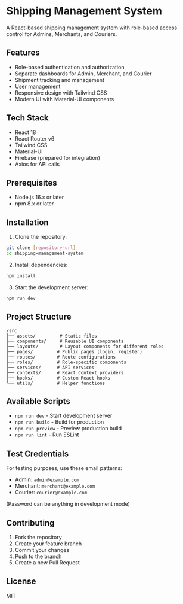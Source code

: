 # Shipping Management System

A React-based shipping management system with role-based access control for Admins, Merchants, and Couriers.

## Features

- Role-based authentication and authorization
- Separate dashboards for Admin, Merchant, and Courier
- Shipment tracking and management
- User management
- Responsive design with Tailwind CSS
- Modern UI with Material-UI components

## Tech Stack

- React 18
- React Router v6
- Tailwind CSS
- Material-UI
- Firebase (prepared for integration)
- Axios for API calls

## Prerequisites

- Node.js 16.x or later
- npm 8.x or later

## Installation

1. Clone the repository:
```bash
git clone [repository-url]
cd shipping-management-system
```

2. Install dependencies:
```bash
npm install
```

3. Start the development server:
```bash
npm run dev
```

## Project Structure

```
/src
├── assets/         # Static files
├── components/     # Reusable UI components
├── layouts/        # Layout components for different roles
├── pages/         # Public pages (login, register)
├── routes/        # Route configurations
├── roles/         # Role-specific components
├── services/      # API services
├── contexts/      # React Context providers
├── hooks/         # Custom React hooks
└── utils/         # Helper functions
```

## Available Scripts

- `npm run dev` - Start development server
- `npm run build` - Build for production
- `npm run preview` - Preview production build
- `npm run lint` - Run ESLint

## Test Credentials

For testing purposes, use these email patterns:
- Admin: `admin@example.com`
- Merchant: `merchant@example.com`
- Courier: `courier@example.com`

(Password can be anything in development mode)

## Contributing

1. Fork the repository
2. Create your feature branch
3. Commit your changes
4. Push to the branch
5. Create a new Pull Request

## License

MIT 